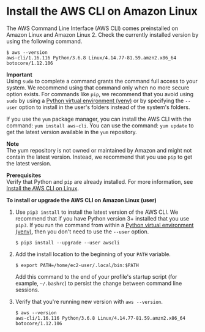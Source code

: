 # Install the AWS CLI on Amazon Linux<a name="install-linux-al2017"></a>

The AWS Command Line Interface \(AWS CLI\) comes preinstalled on Amazon Linux and Amazon Linux 2\. Check the currently installed version by using the following command\.

```
$ aws --version
aws-cli/1.16.116 Python/3.6.8 Linux/4.14.77-81.59.amzn2.x86_64 botocore/1.12.106
```

**Important**  
Using `sudo` to complete a command grants the command full access to your system\. We recommend using that command only when no more secure option exists\. For commands like `pip`, we recommend that you avoid using `sudo` by using a [Python virtual environment \(venv\)](https://docs.python.org/3/library/venv.html) or by specifying the `--user` option to install in the user's folders instead of the system's folders\.

If you use the `yum` package manager, you can install the AWS CLI with the command: `yum install aws-cli`\. You can use the command: `yum update` to get the latest version available in the `yum` repository\.

**Note**  
The yum repository is not owned or maintained by Amazon and might not contain the latest version\. Instead, we recommend that you use `pip` to get the latest version\.

**Prerequisites**  
Verify that Python and `pip` are already installed\. For more information, see [Install the AWS CLI on Linux](install-linux.md)\.

**To install or upgrade the AWS CLI on Amazon Linux \(user\)**

1. Use `pip3 install` to install the latest version of the AWS CLI\. We recommend that if you have Python version 3\+ installed that you use `pip3`\. If you run the command from within a [Python virtual environment \(venv\)](https://docs.python.org/3/library/venv.html), then you don't need to use the `--user` option\.

   ```
   $ pip3 install --upgrade --user awscli
   ```

1. Add the install location to the beginning of your `PATH` variable\.

   ```
   $ export PATH=/home/ec2-user/.local/bin:$PATH
   ```

   Add this command to the end of your profile's startup script \(for example, `~/.bashrc`\) to persist the change between command line sessions\.

1. Verify that you're running new version with `aws --version`\.

   ```
   $ aws --version
   aws-cli/1.16.116 Python/3.6.8 Linux/4.14.77-81.59.amzn2.x86_64 botocore/1.12.106
   ```